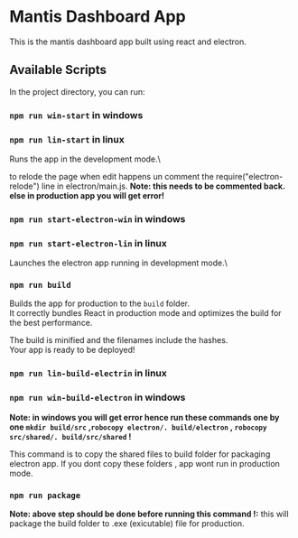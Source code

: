 # Mantis Dashboard App

This is the mantis dashboard app built using react and electron.

## Available Scripts

In the project directory, you can run:

### `npm run win-start` in windows

### `npm run lin-start` in linux

Runs the app in the development mode.\

to relode the page when edit happens un comment the require("electron-relode") line in electron/main.js.
**Note: this needs to be commented back. else in production app you will get error!**

### `npm run start-electron-win` in windows

### `npm run start-electron-lin` in linux

Launches the electron app running in development mode.\

### `npm run build`

Builds the app for production to the `build` folder.\
It correctly bundles React in production mode and optimizes the build for the best performance.

The build is minified and the filenames include the hashes.\
Your app is ready to be deployed!

### `npm run lin-build-electrin` in linux

### `npm run win-build-electron` in windows

**Note: in windows you will get error hence run these commands one by one `mkdir build/src` ,`robocopy electron/. build/electron` , `robocopy src/shared/. build/src/shared` !**

This command is to copy the shared files to build folder for packaging electron app. If you dont copy these folders , app wont run in production mode.

### `npm run package`

**Note: above step should be done before running this command !:**
this will package the build folder to .exe (exicutable) file for production.
